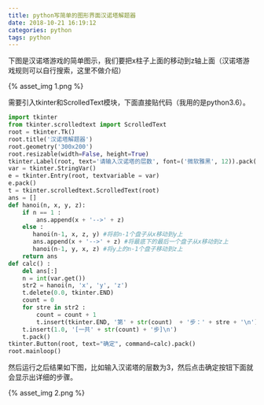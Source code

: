 ```yaml
---
title: python写简单的图形界面汉诺塔解题器
date: 2018-10-21 16:19:12
categories: python
tags: python
---
```

下图是汉诺塔游戏的简单图示，我们要把x柱子上面的移动到z轴上面（汉诺塔游戏规则可以自行搜索，这里不做介绍）

{% asset_img 1.png %}

需要引入tkinter和ScrolledText模块，下面直接贴代码（我用的是python3.6）。
<!-- more -->

```python
import tkinter
from tkinter.scrolledtext import ScrolledText
root = tkinter.Tk()
root.title('汉诺塔解题器')
root.geometry('300x200')
root.resizable(width=False, height=True)
tkinter.Label(root, text='请输入汉诺塔的层数', font=('微软雅黑', 12)).pack()
var = tkinter.StringVar()
e = tkinter.Entry(root, textvariable = var)
e.pack()
t = tkinter.scrolledtext.ScrolledText(root)
ans = []
def hanoi(n, x, y, z):
    if n == 1 :
        ans.append(x + '-->' + z)
    else :
       hanoi(n-1, x, z, y) #将前n-1个盘子从x移动到y上
       ans.append(x + '-->' + z) #将最底下的最后一个盘子从x移动到z上
       hanoi(n-1, y, x, z) #将y上的n-1个盘子移动到z上
    return ans
def calc() :
    del ans[:]
    n = int(var.get())
    str2 = hanoi(n, 'x', 'y', 'z')
    t.delete(0.0, tkinter.END)
    count = 0
    for stre in str2 :
        count = count + 1
        t.insert(tkinter.END, '第' + str(count)  + '步：' + stre + '\n')
    t.insert(1.0, '[一共' + str(count) + '步]\n')
    t.pack()
tkinter.Button(root, text="确定", command=calc).pack()
root.mainloop()
```

然后运行之后结果如下图，比如输入汉诺塔的层数为3，然后点击确定按钮下面就会显示出详细的步骤。

{% asset_img 2.png %}
